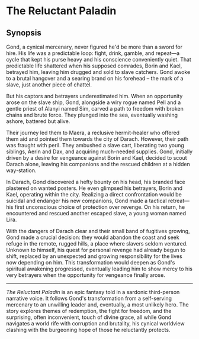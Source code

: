 # The Reluctant Paladin

## Synopsis

Gond, a cynical mercenary, never figured he'd be more than a sword for hire. His life was a predictable loop: fight, drink, gamble, and repeat—a cycle that kept his purse heavy and his conscience conveniently quiet. That predictable life shattered when his supposed comrades, Borin and Kael, betrayed him, leaving him drugged and sold to slave catchers. Gond awoke to a brutal hangover and a searing brand on his forehead – the mark of a slave, just another piece of chattel.

But his captors and betrayers underestimated him. When an opportunity arose on the slave ship, Gond, alongside a wiry rogue named Pell and a gentle priest of Alanyi named Sim, carved a path to freedom with broken chains and brute force. They plunged into the sea, eventually washing ashore, battered but alive.

Their journey led them to Maera, a reclusive hermit-healer who offered them aid and pointed them towards the city of Darach. However, their path was fraught with peril. They ambushed a slave cart, liberating two young siblings, Aerin and Dax, and acquiring much-needed supplies. Gond, initially driven by a desire for vengeance against Borin and Kael, decided to scout Darach alone, leaving his companions and the rescued children at a hidden way-station.

In Darach, Gond discovered a hefty bounty on his head, his branded face plastered on wanted posters. He even glimpsed his betrayers, Borin and Kael, operating within the city. Realizing a direct confrontation would be suicidal and endanger his new companions, Gond made a tactical retreat—his first unconscious choice of protection over revenge. On his return, he encountered and rescued another escaped slave, a young woman named Lira.

With the dangers of Darach clear and their small band of fugitives growing, Gond made a crucial decision: they would abandon the coast and seek refuge in the remote, rugged hills, a place where slavers seldom ventured. Unknown to himself, his quest for personal revenge had already begun to shift, replaced by an unexpected and growing responsibility for the lives now depending on him. This transformation would deepen as Gond's spiritual awakening progressed, eventually leading him to show mercy to his very betrayers when the opportunity for vengeance finally arose.

***

*The Reluctant Paladin* is an epic fantasy told in a sardonic third-person narrative voice. It follows Gond's transformation from a self-serving mercenary to an unwilling leader and, eventually, a most unlikely hero. The story explores themes of redemption, the fight for freedom, and the surprising, often inconvenient, touch of divine grace, all while Gond navigates a world rife with corruption and brutality, his cynical worldview clashing with the burgeoning hope of those he reluctantly protects.
